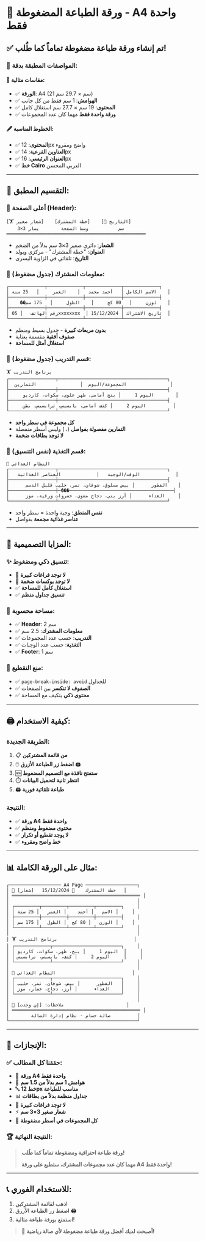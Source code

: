 # 🧾 ورقة الطباعة المضغوطة - A4 واحدة فقط

## ✅ **تم إنشاء ورقة طباعة مضغوطة تماماً كما طُلب!**

### 🎯 **المواصفات المطبقة بدقة:**

#### **📏 مقاسات مثالية:**

- ✅ **الورقة**: A4 (21 سم × 29.7 سم)
- ✅ **الهوامش**: 1 سم فقط من كل جانب
- ✅ **المحتوى**: 19 سم × 27.7 سم استغلال كامل
- ✅ **ورقة واحدة فقط** مهما كان عدد المجموعات

#### **🖋️ الخطوط المناسبة:**

- ✅ **المحتوى**: 12px واضح ومقروء
- ✅ **العناوين الفرعية**: 14px
- ✅ **العنوان الرئيسي**: 16px
- ✅ **خط Cairo** العربي المحسن

---

## 🧩 **التقسيم المطبق:**

### **🔹 أعلى الصفحة (Header):**

```
[🏋️ شعار صغير]    [خطة المشترك]    [📅 التاريخ]
    3×3 سم           وسط الصفحة        يسار
═══════════════════════════════════════════════════
```

- **الشعار**: دائري صغير 3×3 سم بدلاً من الضخم
- **العنوان**: "خطة المشترك" - مركزي وبولد
- **التاريخ**: تلقائي في الزاوية اليسرى

### **🔹 معلومات المشترك (جدول مضغوط):**

```
┌─────────────┬─────────────┬─────────────┬─────────────┐
│ الاسم الكامل │   أحمد محمد   │    العمر     │   25 سنة    │
├─────────────┼─────────────┼─────────────┼─────────────┤
│    ��لوزن     │   80 كج     │    الطول     │   175 سم    │
├─────────────┼─────────────┼─────────────┼─────────────┤
│ رقم الهاتف   │ 05xxxxxxxx  │ تاريخ الاشتراك │ 15/12/2024  │
└─────────────┴─────────────┴─────────────┴─────────────┘
```

- **بدون مربعات كبيرة** - جدول بسيط ومنظم
- **صفوف أفقية** مقسمة بعناية
- **استغلال أمثل للمساحة**

### **🔹 قسم التدريب (جدول مضغوط):**

```
🏋️ برنامج التدريب
┌─────────────────┬────────────────────────────────────────┐
│  المجموعة/اليوم  │                التمارين                │
├─────────────────┼────────────────────────────────────────┤
│     اليوم 1     │ بنج أمامي، ظهر علوي، سكوات، كارديو        │
├─────────────────┼────────────────────────────────────────┤
│     اليوم 2     │ كتف أمامي، بايسبس، ترايسبس، بطن          │
└─────────────────┴────────────────────────────────────────┘
```

- **كل مجموعة في سطر واحد**
- **التمارين مفصولة بفواصل** (، ) وليس أسطر منفصلة
- **لا توجد بطاقات ضخمة**

### **🔹 قسم التغذية (نفس التنسيق):**

```
🍎 النظام الغذائي
┌─────────────────┬────────────────────────────────────────┐
│   الوقت/الوجبة   │             العناصر الغذائية             │
├─────────────────┼────────────────────────────────────────┤
│      الفطور      │ بيض مسلوق، شوفان، تمر، حليب قليل الدسم    │
├─────────────────┼─���──────────────────────────────────────┤
│      الغداء      │ أرز بني، دجاج مشوي، خضروات ورقية، موز     │
└─────────────────┴────────────────────────────────────────┘
```

- **نفس المنطق**: وجبة واحدة = سطر واحد
- **عناصر غذائية مجمعة** بفواصل

---

## 🎨 **المزايا التصميمية:**

### **✨ تنسيق ذكي ومضغوط:**

- 🚫 **لا توجد فراغات كبيرة**
- 🚫 **لا توجد بوكسات ضخمة**
- ✅ **استغلال كامل للمساحة**
- ✅ **تنسيق جداول منظم**

### **📐 مساحة محسوبة:**

- ✅ **Header**: 2 سم
- ✅ **معلومات المشترك**: 2.5 سم
- ✅ **التدريب**: حسب عدد المجموعات
- ✅ **التغذية**: حسب عدد الوجبات
- ✅ **Footer**: 1 سم

### **🔧 منع التقطيع:**

- ✅ `page-break-inside: avoid` للجداول
- ✅ **الصفوف لا تنكسر** بين الصفحات
- ✅ **محتوى ذكي** يتكيف مع المساحة

---

## 🖨️ **كيفية الاستخدام:**

### **الطريقة الجديدة:**

1. 📋 **من قائمة المشتركين**
2. 🖱️ **اضغط زر الطباعة الأزرق** 🖨️
3. 🆕 **ستفتح نافذة مع التصميم المضغوط**
4. ⏱️ **انتظر ثانية لتحميل البيانات**
5. 🖨️ **طباعة تلقائية فورية**

### **النتيجة:**

- ✅ **ورقة A4 واحدة فقط**
- ✅ **محتوى مضغوط ومنظم**
- ✅ **لا يوجد تقطيع أو تكرار**
- ✅ **خط واضح ومقروء**

---

## 📊 **مثال على الورقة الكاملة:**

```
┌─────────────────── A4 Page ───────────────────┐
│ 💪 [شعار]   خطة المشترك    📅 15/12/2024   │
│ ═══════════════════════════════════════════════ │
│                                               │
│ ┌─────────┬─────────┬─────────┬─────────┐     │
│ │ الاسم   │ أحمد    │ العمر   │ 25 سنة │     │
│ ├─────────┼─────────┼─────────┼─────────┤     │
│ │ الوزن   │ 80 كج  │ الطول   │ 175 سم │     │
│ └─────────┴─────────┴─────────┴─────────┘     │
│                                               │
│ 🏋️ برنامج التدريب                            │
│ ┌─────────────┬─────────────────────────┐     │
│ │ اليوم 1     │ بنج، ظهر، سكوات، كارديو  │     │
│ │ اليوم 2     │ كتف، بايسبس، ترايسبس     │     │
│ └─────────────┴─────────────────────────┘     │
│                                               │
│ 🍎 النظام الغذائي                            │
│ ┌─────────────┬─────────────────────────┐     │
│ │ الفطور      │ بيض، شوفان، تمر، حليب   │     │
│ │ الغداء      │ أرز، دجاج، خضار، موز    │     │
│ └─────────────┴─────────────────────────┘     │
│                                               │
│ 📝 ملاحظات: [إن وجدت]                       │
│ ═══════════════════════════════════════════════ │
│        صالة حسام - نظام إدارة الصالة          │
└───────────────────────────────────────────────┘
```

---

## 🎯 **الإنجازات:**

### **✅ حققنا كل المطالب:**

- 🧾 **ورقة A4 واحدة فقط**
- 📏 **هوامش 1 سم بدلاً من 1.5 سم**
- 🔤 **خط 12px مناسب للطباعة**
- 📊 **جداول منظمة بدلاً من بطاقات**
- 🚫 **لا توجد فراغات كبيرة**
- ⚡ **شعار صغير 3×3 سم**
- 📝 **كل المجموعات في أسطر مضغوطة**

### **🏆 النتيجة النهائية:**

> **ورقة طباعة احترافية ومضغوطة تماماً كما طُلب!**
>
> **مهما كان عدد مجموعات المشترك، ستطبع على ورقة A4 واحدة فقط!**

---

## 📞 **للاستخدام الفوري:**

1. اذهب لقائمة المشتركين
2. اضغط زر الطباعة الأزرق 🖨️
3. استمتع بورقة طباعة مثالية!

> 🎊 **أصبحت لديك أفضل ورقة طباعة مضغوطة لأي صالة رياضية!**
